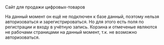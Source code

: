 Сайт для продажи цифровых-товаров

На данный момент он ещё не подключен к базе данный, поэтому нельзя авторизоваться и зарегистрироваться. Но для этого есть поля по регистрации и входу в учётную запись. Корзина и отмеченые являются не рабочами страницами на данный момент, т.к. не возможно авторизоваться.
